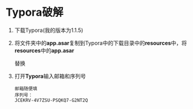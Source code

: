 # Typora破解

1. 下载Typora(我的版本为1.1.5)

2. 将文件夹中的**app.asar**复制到Typora中的下载目录中的**resources**中，将**resources**中的**app.asar**

   替换

3. 打开**Typora**输入邮箱和序列号

   ```
   邮箱随便填
   序列号：
   JCEKRV-4V7ZSU-PSQKQ7-G2NT2Q
   ```

   

   

   

   

   





